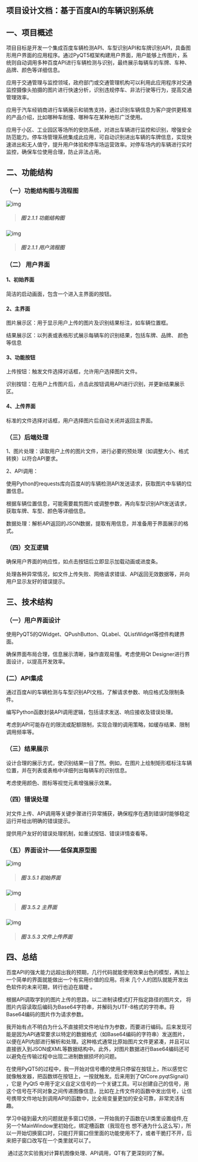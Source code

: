 ## 项目设计文档：基于百度AI的车辆识别系统

## 一、项目概述

项目目标是开发一个集成百度车辆检测API、车型识别API和车牌识别API，具备图形用户界面的应用程序。通过PyQT5框架构建用户界面，用户能够上传图片，系统则自动调用多种百度API进行车辆检测与识别，最终展示每辆车的车牌、车种、品牌、颜色等详细信息。

应用于交通管理与监控领域，政府部门或交通管理机构可以利用此应用程序对交通监控摄像头拍摄的图片进行快速分析，识别违规停车、非法行驶等行为，提高交通管理效率。

应用于汽车经销商进行车辆展示和销售支持，通过识别车辆信息为客户提供更精准的产品介绍，比如哪种车耐撞、哪种车在某种地形广泛使用。

应用于小区、工业园区等场所的安防系统，对进出车辆进行监控和识别，增强安全防范能力。停车场管理系统集成此应用，可自动识别进出车辆的车牌信息，实现快速进出和无人值守，提升用户体验和停车场运营效率。对停车场内的车辆进行实时监控，确保车位使用合理，防止非法占用。

 

## 二、功能结构

### （一）功能结构图与流程图

![img](https://gitee.com/StartYourDream/ApiVehicleDetect/raw/master/FuncSturctureChart.png) 

> ##### 图 2.1.1 功能结构图

 

![img](https://gitee.com/StartYourDream/ApiVehicleDetect/raw/master/UserFlowChart.png) 

> ##### 图 2.1.1 用户流程图

 

### （二） 用户界面

#### 1、初始界面

简洁的启动画面，包含一个进入主界面的按钮。

#### 2、主界面

图片展示区：用于显示用户上传的图片及识别结果标注，如车辆位置框。

结果展示区：以列表或表格形式展示每辆车的识别结果，包括车牌、品牌、  颜色等信息

#### 3、功能按钮

上传按钮：触发文件选择对话框，允许用户选择图片文件。

识别按钮：在用户上传图片后，点击此按钮调用API进行识别，并更新结果展示区。

#### 4、上传界面

标准的文件选择对话框，用户选择图片后自动关闭并返回主界面。

 

### （三）后端处理

1、图片处理：读取用户上传的图片文件，进行必要的预处理（如调整大小、格式转换）以符合API要求。

 

2、API调用：

 使用Python的requests库向百度AI的车辆检测API发送请求，获取图片中车辆的位置信息。

 根据车辆位置信息，可能需要裁剪图片或调整参数，再向车型识别API发送请求，获取车牌、车型、颜色等详细信息。

 数据处理：解析API返回的JSON数据，提取有用信息，并准备用于界面展示的格式。

### （四）交互逻辑

 确保用户界面的响应性，如点击按钮后立即显示加载动画或进度条。

 处理各种异常情况，如文件上传失败、网络请求错误、API返回无效数据等，并向用户显示友好的错误提示。

## 三、技术结构

### （一）用户界面设计

 

使用PyQT5的QWidget、QPushButton、QLabel、QListWidget等控件构建界面。

确保界面布局合理，信息展示清晰，操作直观易懂。考虑使用Qt Designer进行界面设计，以提高开发效率。

### (二）API集成

通过百度AI的车辆检测与车型识别API文档，了解请求参数、响应格式及限制条件。

 编写Python函数封装API调用逻辑，包括请求发送、响应接收及错误处理。

考虑到API可能存在的限流或配额限制，实现合理的调用策略，如缓存结果、限制调用频率等。

### （三）结果展示

设计合理的展示方式，使识别结果一目了然。例如，在图片上绘制矩形框标注车辆位置，并在列表或表格中详细列出每辆车的识别信息。

考虑使用颜色、图标等视觉元素增强展示效果。

### （四）错误处理

对文件上传、API调用等关键步骤进行异常捕获，确保程序在遇到错误时能够稳定运行并给出明确的错误提示。

提供用户友好的错误处理机制，如重试按钮、错误详情查看等。

 

### （五）界面设计——低保真原型图

![img](https://gitee.com/StartYourDream/ApiVehicleDetect/blob/master/LoginInterface.png) 

> ##### 图 3.5.1 初始界面

 

 

![img](https://gitee.com/StartYourDream/ApiVehicleDetect/raw/master/MainInterface.png) 

> ##### 图 3.5.2 主界面

![img](https://gitee.com/StartYourDream/ApiVehicleDetect/raw/master/FileInterface.png) 

> ##### **图 3.5.3 文件上传界面**

## 四、总结

​      百度API的强大能力远超出我的预期，几行代码就能使用效果出色的模型，再加上一个简单的界面就能做出一个有实用价值的应用。将来 几个人的团队就能开发出色软件的未来可期，转行也迫在眉睫 。

​    根据API调取学到的图片上传的思路，以二进制读模式打开指定路径的图片文， 将图片内容读取后编码为Base64字符串，并解码为UTF-8格式的字符串。将Base64编码的图片作为请求参数。

​     我开始有点不明白为什么不直接把文件地址作为参数，而要进行编码。后来发现可能是因为API通常要求以特定的数据格式（如Base64编码的字符串）发送图片，以便在API内部进行解析和处理。这种格式通常比原始图片文件更紧凑，并且可以直接嵌入到JSON或XML等数据结构中。此外，对图片数据进行Base64编码还可以避免在传输过程中出现二进制数据损坏的问题。

​     在使用PyQT5的过程中，我一开始对信号槽的使用只停留在按钮上，所以感觉它就像触发器，把函数绑在按钮上，一按就触发。后来用到了QtCore.pyqtSignal() ，它是 PyQt5 中用于定义自定义信号的一个关键工具。可以创建自己的信号，用这个信号在不同对象之间传递图像信息，比如在上传文件的函数中发出信号，让信号携带文件地址到调用API的函数中，比全局变量更加的安全可靠，非常灵活有趣。

​     学习中碰到最大的问题就是多窗口切换，一开始我的子函数在UI类里设置组件,在另一个MainWindow里初始化，绑定槽函数（我现在也  想不通为什么这么写），所以一开始切换窗口时，只能打开窗口但里面的功能使用不了，或者干脆打不开，后来把子窗口改写在一个类里就可以了。

​     通过这次实验我对计算机图像处理、API调用，QT有了更深刻的了解。